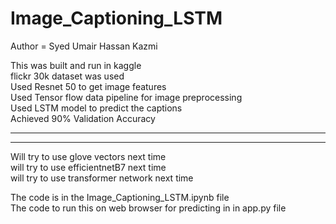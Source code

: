 # Image_Captioning_LSTM
 
 Author =  Syed Umair Hassan Kazmi
 
This was built and run in kaggle    
flickr 30k dataset was used   
Used Resnet 50 to get image features     
Used Tensor flow data pipeline for image preprocessing    
Used LSTM model to predict the captions    
Achieved 90% Validation Accuracy   


-----------------------

-----------------------

Will try to use glove vectors next time     
will try to use efficientnetB7 next time     
will try to use transformer network next time     

The code is in the Image_Captioning_LSTM.ipynb file    
The code to run this on web browser for predicting in in app.py file    
